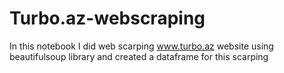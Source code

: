 # Turbo.az-webscraping
In this notebook I did web scarping www.turbo.az website using beautifulsoup library and created a dataframe for this scarping
